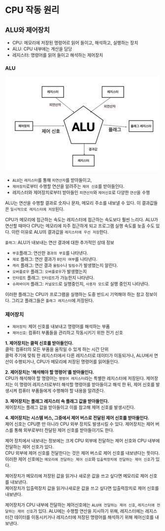 # CPU 작동 원리
## ALU와 제어장치
- CPU: 메모리에 저장된 명령어르 읽어 들이고, 해석하고, 실행하는 장치
- ALU: CPU 내부에는 계산을 담당
- 레지스터: 명령어를 읽어 들이고 해석하는 제어장치

### ALU
![alt text](image-1.png)
- `ALU`는 `레지스터`를 통해 `피연산자`를 받아들이고,
- `제어장치`로부터 수행할 연산을 알려주는 `제어 신호`를 받아들인다.
- 레지스터와 제어장치로부터 받아들인 `피연산자`와 `제어신호`로 다양한 `연산`을 수행

ALU는 연산을 수행할 결과로 숫자나 문자, 메모리 주소를 내보낼 수 있다. 이 결과값들은 `일시적으로 레지스터에 저장`된다.

CPU가 메모리에 접근하는 속도는 레지스터에 접근하는 속도보다 훨씬 느리다. ALU가 연산할 때마다 CPU는 메모리에 자주 접근하게 되고 프로그램 실행 속도를 늦출 수도 있다. 이런 이유로 ALU의 결과값을 `레지스터에 우선 저장`한다.

`플래그`: ALU가 내보내는 연산 결과에 대한 추가적인 상태 정보
- `부호`플래그: 연산한 `결과의 부호`를 나타낸다.
- `제로` 플래그: 연산 결과가 `0인지 여부`를 나타낸다.
- `캐리` 플래그: 연산 결과 `올림수`나 `빌림수`가 발생했는지 알린다.
- `오버플로우` 플래그: `오버플로우`가 발생했는지
- `인터럽트` 플래그: `인터럽트`가 가능한지 나타낸다.
- `슈퍼바이저` 플래그: `커널모드`로 실행중인지, `사용자 모드`로 실행 중인지 나타낸다.

이러한 플래그는 CPU가 프로그램을 실행하는 도중 반드시 기억해야 하는 참고 정보이다. 그리고 플래그들은 `플래그 레지스터`에 저장된다.

### 제어장치
- `제어장치`: 제어 신호를 내보내고 명령어를 해석하는 부품
- `제어신호`: 컴퓨터 부품들을 관리하고 작동시키기 위한 전기 신호

**1. 제어장치는 클럭 신호를 받아들인다.** <br>
클럭: 컴퓨터의 모든 부품을 움직일 수 있게 하는 시간 단위<br>
클럭 주기에 맞춰 한 레지스터에서 다른 레지스터로 데이터가 이동되거나, ALU에서 연산이 수행되거나, CPU가 메모리에 저장된 명령어를 읽어들인다.

**2. 제어장치는 '해석해야 할 명령어'를 받아들인다.**<br>
CPU가 해석해야 할 명령어는 `명령어 레지스터`라는 특별한 레지스터에 저장된다. 제어장치는 이 명령어 레지스터로부터 해석할 명령어를 받아들이고 해석 한 뒤, 제어 신호를 발생시켜 컴퓨터 부품들에게 수행해야 할 내용을 알려준다.

**3. 제어장치는 플래그 레지스터 속 플래그 값을 받아들인다.**<br>
제어장치는 플래그 값을 받아들이고 이를 참고해 제어 신호를 발생시킨다.

**4. 제어장치는 시스템 버스, 그중에서 제어 버스로 전달된 제어 신호를 받아들인다.**<br>
제어 신호는 CPU뿐 만 아니라 CPU 외부 장치도 발생시킬 수 있다. 제어장치는 제어 버스를 통해 외부로부터 전달된 제어 신호를 받아들이기도 한다.

제어 장치에서 내보내는 정보에는 크게 CPU 외부에 전달하는 제어 신호와 CPU 내부에 전달하는 제어 신호가 있다. <br>
CPU 외부에 제어 신호를 전달한다는 것은 제어 버스로 제어 신호를 내보낸다는 뜻이다. 이러한 제어 신호에는 `메모리에 전달하는 제어 신호`와 `입출력장치에 전달하는 제어 신호`가 있다.

제어장치가 메모리에 저장된 값을 읽거나 새로운 값을 쓰고 싶다면 메모리로 제어 신호를 내보낸다. <br>
제어장치가 입출력장치 값을 읽거나새로운 값을 쓰고 싶다면 입출력장치로 제어 신호를 내보낸다.<br>

제어장치가 CPU 내부에 전달하는 제어신호에는 `ALU에 전달하는 제어 신호`, `레지스터에 전달하는 제어 신호`가 있다. ALU에는 수행할 연산을 지시하기 위해, 레지스터에는 레지스터간 데이터를 이동시키거나 레지스터에 저장된 명령어를 해석하기 위해 제어신호를 내보낸다.